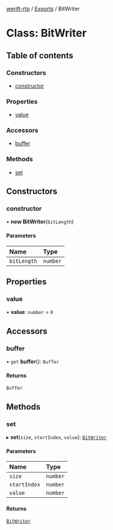 [werift-rtp](../README.md) / [Exports](../modules.md) / BitWriter

# Class: BitWriter

## Table of contents

### Constructors

- [constructor](BitWriter.md#constructor)

### Properties

- [value](BitWriter.md#value)

### Accessors

- [buffer](BitWriter.md#buffer)

### Methods

- [set](BitWriter.md#set)

## Constructors

### constructor

• **new BitWriter**(`bitLength`)

#### Parameters

| Name | Type |
| :------ | :------ |
| `bitLength` | `number` |

## Properties

### value

• **value**: `number` = `0`

## Accessors

### buffer

• `get` **buffer**(): `Buffer`

#### Returns

`Buffer`

## Methods

### set

▸ **set**(`size`, `startIndex`, `value`): [`BitWriter`](BitWriter.md)

#### Parameters

| Name | Type |
| :------ | :------ |
| `size` | `number` |
| `startIndex` | `number` |
| `value` | `number` |

#### Returns

[`BitWriter`](BitWriter.md)
